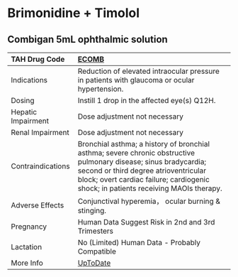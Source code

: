 # Brimonidine + Timolol

## Combigan 5mL ophthalmic solution

| TAH Drug Code      | [ECOMB](https://www.tahsda.org.tw/drugs/hissearch.php?drug_code=ECOMB)                                                                                                                                                                          |
|:-------------------|:------------------------------------------------------------------------------------------------------------------------------------------------------------------------------------------------------------------------------------------------|
| Indications        | Reduction of elevated intraocular pressure in patients with glaucoma or ocular hypertension.                                                                                                                                                    |
| Dosing             | Instill 1 drop in the affected eye(s) Q12H.                                                                                                                                                                                                     |
| Hepatic Impairment | Dose adjustment not necessary                                                                                                                                                                                                                   |
| Renal Impairment   | Dose adjustment not necessary                                                                                                                                                                                                                   |
| Contraindications  | Bronchial asthma; a history of bronchial asthma; severe chronic obstructive pulmonary disease; sinus bradycardia; second or third degree atrioventricular block; overt cardiac failure; cardiogenic shock; in patients receiving MAOIs therapy. |
| Adverse Effects    | Conjunctival hyperemia， ocular burning & stinging.                                                                                                                                                                                             |
| Pregnancy          | Human Data Suggest Risk in 2nd and 3rd Trimesters                                                                                                                                                                                               |
| Lactation          | No (Limited) Human Data - Probably Compatible                                                                                                                                                                                                   |
| More Info          | [UpToDate](https://www.uptodate.com/contents/brimonidine-and-timolol-drug-information)                                                                                                                                                          |

